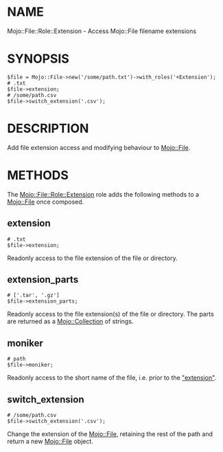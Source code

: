 # NAME

Mojo::File::Role::Extension - Access Mojo::File filename extensions

# SYNOPSIS

    $file = Mojo::File->new('/some/path.txt')->with_roles('+Extension');
    # .txt
    $file->extension;
    # /some/path.csv
    $file->switch_extension('.csv');

# DESCRIPTION

Add file extension access and modifying behaviour to [Mojo::File](https://metacpan.org/pod/Mojo%3A%3AFile).

# METHODS

The [Mojo::File::Role::Extension](https://metacpan.org/pod/Mojo%3A%3AFile%3A%3ARole%3A%3AExtension) role adds the following methods to a
[Mojo::File](https://metacpan.org/pod/Mojo%3A%3AFile) once composed.

## extension

    # .txt
    $file->extension;

Readonly access to the file extension of the file or directory.

## extension\_parts

    # ['.tar', '.gz']
    $file->extension_parts;

Readonly access to the file extension(s) of the file or directory. The parts are
returned as a [Mojo::Collection](https://metacpan.org/pod/Mojo%3A%3ACollection) of strings.

## moniker

    # path
    $file->moniker;

Readonly access to the short name of the file, i.e. prior to the
["extension"](#extension).

## switch\_extension

    # /some/path.csv
    $file->switch_extension('.csv');

Change the extension of the [Mojo::File](https://metacpan.org/pod/Mojo%3A%3AFile), retaining the rest of the path and
return a new [Mojo::File](https://metacpan.org/pod/Mojo%3A%3AFile) object.

